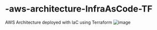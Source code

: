 # -aws-architecture-InfraAsCode-TF
AWS Architecture deployed with IaC using Terraform
![image](https://user-images.githubusercontent.com/68517142/173070302-35b814e6-d3cb-42bd-9b3e-02e582da1a7e.png)
